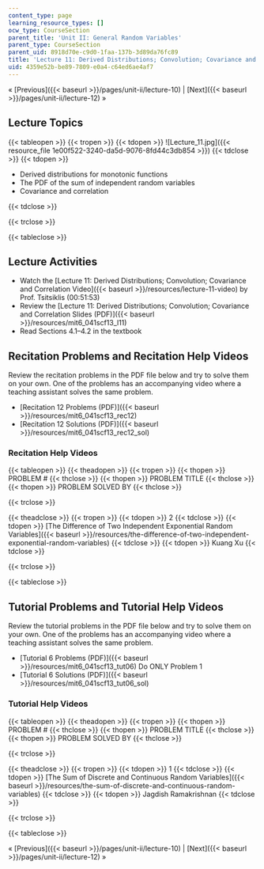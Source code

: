 ```yaml
---
content_type: page
learning_resource_types: []
ocw_type: CourseSection
parent_title: 'Unit II: General Random Variables'
parent_type: CourseSection
parent_uid: 8918d70e-c9d0-1faa-137b-3d89da76fc89
title: 'Lecture 11: Derived Distributions; Convolution; Covariance and Correlation'
uid: 4359e52b-be89-7809-e0a4-c64ed6ae4af7
---
```


« [Previous]({{< baseurl >}}/pages/unit-ii/lecture-10) | [Next]({{< baseurl >}}/pages/unit-ii/lecture-12) »

Lecture Topics
--------------

{{< tableopen >}}
{{< tropen >}}
{{< tdopen >}}
![Lecture_11.jpg]({{< resource_file 1e00f522-3240-da5d-9076-8fd44c3db854 >}})
{{< tdclose >}}
{{< tdopen >}}


*   Derived distributions for monotonic functions
*   The PDF of the sum of independent random variables
*   Covariance and correlation


{{< tdclose >}}

{{< trclose >}}

{{< tableclose >}}

Lecture Activities
------------------

*   Watch the [Lecture 11: Derived Distributions; Convolution; Covariance and Correlation Video]({{< baseurl >}}/resources/lecture-11-video) by Prof. Tsitsiklis (00:51:53)
*   Review the [Lecture 11: Derived Distributions; Convolution; Covariance and Correlation Slides (PDF)]({{< baseurl >}}/resources/mit6_041scf13_l11)
*   Read Sections 4.1–4.2 in the textbook

Recitation Problems and Recitation Help Videos
----------------------------------------------

Review the recitation problems in the PDF file below and try to solve them on your own. One of the problems has an accompanying video where a teaching assistant solves the same problem.

*   [Recitation 12 Problems (PDF)]({{< baseurl >}}/resources/mit6_041scf13_rec12)
*   [Recitation 12 Solutions (PDF)]({{< baseurl >}}/resources/mit6_041scf13_rec12_sol)

### Recitation Help Videos

{{< tableopen >}}
{{< theadopen >}}
{{< tropen >}}
{{< thopen >}}
PROBLEM #
{{< thclose >}}
{{< thopen >}}
PROBLEM TITLE
{{< thclose >}}
{{< thopen >}}
PROBLEM SOLVED BY
{{< thclose >}}

{{< trclose >}}

{{< theadclose >}}
{{< tropen >}}
{{< tdopen >}}
2
{{< tdclose >}}
{{< tdopen >}}
[The Difference of Two Independent Exponential Random Variables]({{< baseurl >}}/resources/the-difference-of-two-independent-exponential-random-variables)
{{< tdclose >}}
{{< tdopen >}}
Kuang Xu
{{< tdclose >}}

{{< trclose >}}

{{< tableclose >}}

Tutorial Problems and Tutorial Help Videos
------------------------------------------

Review the tutorial problems in the PDF file below and try to solve them on your own. One of the problems has an accompanying video where a teaching assistant solves the same problem.

*   [Tutorial 6 Problems (PDF)]({{< baseurl >}}/resources/mit6_041scf13_tut06) Do ONLY Problem 1
*   [Tutorial 6 Solutions (PDF)]({{< baseurl >}}/resources/mit6_041scf13_tut06_sol)

### Tutorial Help Videos

{{< tableopen >}}
{{< theadopen >}}
{{< tropen >}}
{{< thopen >}}
PROBLEM #
{{< thclose >}}
{{< thopen >}}
PROBLEM TITLE
{{< thclose >}}
{{< thopen >}}
PROBLEM SOLVED BY
{{< thclose >}}

{{< trclose >}}

{{< theadclose >}}
{{< tropen >}}
{{< tdopen >}}
1
{{< tdclose >}}
{{< tdopen >}}
[The Sum of Discrete and Continuous Random Variables]({{< baseurl >}}/resources/the-sum-of-discrete-and-continuous-random-variables)
{{< tdclose >}}
{{< tdopen >}}
Jagdish Ramakrishnan
{{< tdclose >}}

{{< trclose >}}

{{< tableclose >}}

« [Previous]({{< baseurl >}}/pages/unit-ii/lecture-10) | [Next]({{< baseurl >}}/pages/unit-ii/lecture-12) »